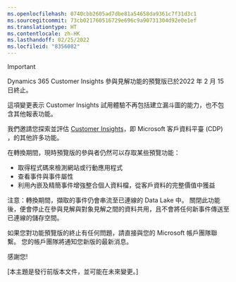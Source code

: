 ```yaml
---
ms.openlocfilehash: 0740cbb2605ad7dbe81a54658da9361c7f31d3c1
ms.sourcegitcommit: 73cb021760516729e696c9a90731304d92e0e1ef
ms.translationtype: HT
ms.contentlocale: zh-HK
ms.lasthandoff: 02/25/2022
ms.locfileid: "8356082"
---
```


> [!IMPORTANT]
>  Dynamics 365 Customer Insights 參與見解功能的預覽版已於2022 年 2 月 15 日終止。  
>
>這項變更表示 Customer Insights 試用體驗不再包括建立漏斗圖的能力，也不包含其他報表功能。
>
> 我們邀請您探索並評估 [Customer Insights](https://dynamics.microsoft.com/ai/customer-insights/)，即 Microsoft 客戶資料平臺 (CDP) ，的其他許多功能。    
>  
> 在轉換期間，現時預覽版的參與者仍然可以存取某些預覽功能：
> 
> - 取得程式碼來檢測網站或行動應用程式 
> - 查看事件與事件屬性 
> - 利用內嵌及精簡事件增強整合個人資料檔，從客戶資料的完整價值中獲益
>  
> 注意：轉換期間，擷取的事件仍會串流至已連線的 Data Lake 中。 關閉此功能後，便會停止在參與見解與對象見解之間的資料共用，且不會將任何新事件傳送至已連線的儲存空間。
>
> 如果您對功能預覽版的終止有任何問題，請直接與您的 Microsoft 帳戶團隊聯繫。 您的帳戶團隊將通知您新版的最新消息。 
>
>感謝您!


[本主題是發行前版本文件，並可能在未來變更。]
